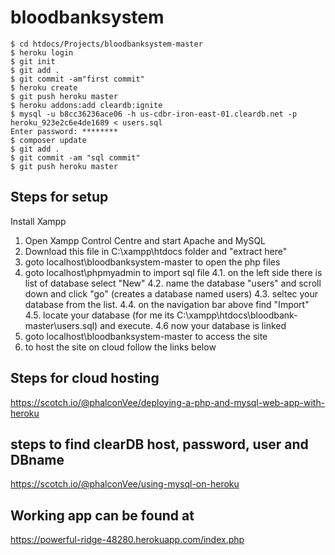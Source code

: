 # bloodbanksystem
```
$ cd htdocs/Projects/bloodbanksystem-master
$ heroku login
$ git init
$ git add .
$ git commit -am"first commit"
$ heroku create
$ git push heroku master
$ heroku addons:add cleardb:ignite
$ mysql -u b8cc36236ace06 -h us-cdbr-iron-east-01.cleardb.net -p heroku_923e2c6e4de1689 < users.sql
Enter password: ********
$ composer update
$ git add .
$ git commit -am "sql commit"
$ git push heroku master
```
## Steps for setup
Install Xampp
1. Open Xampp Control Centre and start Apache and MySQL
2. Download this file in C:\xampp\htdocs folder and "extract here"
3. goto localhost\bloodbanksystem-master to open the php files
4. goto localhost\phpmyadmin to import sql file
  4.1. on the left side there is list of database select "New"
  4.2. name the database "users" and scroll down and click "go" (creates a database named users)
  4.3. seltec your database from the list.
  4.4. on the navigation bar above find "Import"
  4.5. locate your database (for me its C:\xampp\htdocs\bloodbank-master\users.sql) and execute.
  4.6  now your database is linked
5. goto localhost\bloodbanksystem-master to access the site
6. to host the site on cloud follow the links below
## Steps for cloud hosting 
https://scotch.io/@phalconVee/deploying-a-php-and-mysql-web-app-with-heroku

## steps to find clearDB host, password, user and DBname
https://scotch.io/@phalconVee/using-mysql-on-heroku

## Working app can be found at
https://powerful-ridge-48280.herokuapp.com/index.php
